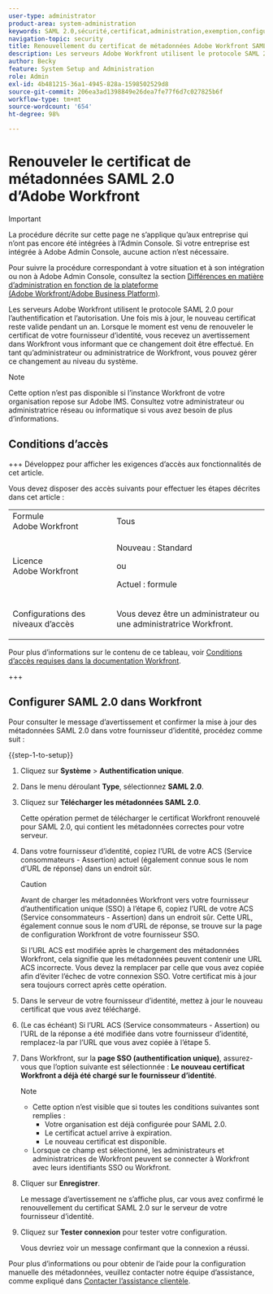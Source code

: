 ```yaml
---
user-type: administrator
product-area: system-administration
keywords: SAML 2.0,sécurité,certificat,administration,exemption,configuration,métadonnées
navigation-topic: security
title: Renouvellement du certificat de métadonnées Adobe Workfront SAML 2.0
description: Les serveurs Adobe Workfront utilisent le protocole SAML 2.0 pour l’authentification et l’autorisation. Une fois mis à jour, le nouveau certificat reste valide pendant un an. Lorsque le moment est venu de renouveler le certificat de votre fournisseur d’identité, vous recevez un avertissement dans Workfront vous informant que ce changement doit être effectué. En tant qu’administrateur ou administratrice de Workfront, vous pouvez gérer ce changement au niveau du système.
author: Becky
feature: System Setup and Administration
role: Admin
exl-id: 4b481215-36a1-4945-828a-1598502529d8
source-git-commit: 206ea3ad1398849e26dea7fe77f6d7c027825b6f
workflow-type: tm+mt
source-wordcount: '654'
ht-degree: 98%

---
```


# Renouveler le certificat de métadonnées SAML 2.0 d’Adobe Workfront

>[!IMPORTANT]
>
>La procédure décrite sur cette page ne s’applique qu’aux entreprise qui n’ont pas encore été intégrées à l’Admin Console. Si votre entreprise est intégrée à Adobe Admin Console, aucune action n’est nécessaire.
>
>Pour suivre la procédure correspondant à votre situation et à son intégration ou non à Adobe Admin Console, consultez la section [Différences en matière d’administration en fonction de la plateforme (Adobe Workfront/Adobe Business Platform)](../../../administration-and-setup/get-started-wf-administration/actions-in-admin-console.md).

Les serveurs Adobe Workfront utilisent le protocole SAML 2.0 pour l’authentification et l’autorisation. Une fois mis à jour, le nouveau certificat reste valide pendant un an. Lorsque le moment est venu de renouveler le certificat de votre fournisseur d’identité, vous recevez un avertissement dans Workfront vous informant que ce changement doit être effectué. En tant qu’administrateur ou administratrice de Workfront, vous pouvez gérer ce changement au niveau du système.

<!--Use this Important note box in the last few weeks before each update.

You must take action to update the metadata in your identity provider with the information from the renewed certificate before the specified date. Mismatched certificates can keep your users from logging in to Workfront after November 22, 2022.
 
-->

>[!NOTE]
>
>Cette option n’est pas disponible si l’instance Workfront de votre organisation repose sur Adobe IMS. Consultez votre administrateur ou administratrice réseau ou informatique si vous avez besoin de plus d’informations.

## Conditions d’accès

+++ Développez pour afficher les exigences d’accès aux fonctionnalités de cet article.

Vous devez disposer des accès suivants pour effectuer les étapes décrites dans cet article :

<table style="table-layout:auto"> 
 <col> 
 <col> 
 <tbody> 
  <tr> 
   <td role="rowheader">Formule Adobe Workfront</td> 
   <td>Tous</td> 
  </tr> 
 <tr> 
  <td role="rowheader">Licence Adobe Workfront</td> 
  <td> <p>Nouveau : Standard </p>
 <p>ou</p> 
<p>Actuel : formule </p> 
</td> 
 </tr>   
 <tr> 
   <td role="rowheader">Configurations des niveaux d’accès</td> 
   <td> <p>Vous devez être un administrateur ou une administratrice Workfront.</p> </td> 
  </tr> 
 </tbody> 
</table>

Pour plus d’informations sur le contenu de ce tableau, voir [Conditions d’accès requises dans la documentation Workfront](/help/quicksilver/administration-and-setup/add-users/access-levels-and-object-permissions/access-level-requirements-in-documentation.md).

+++

## Configurer SAML 2.0 dans Workfront

Pour consulter le message d’avertissement et confirmer la mise à jour des métadonnées SAML 2.0 dans votre fournisseur d’identité, procédez comme suit :

{{step-1-to-setup}}

1. Cliquez sur **Système** > **Authentification unique**.

1. Dans le menu déroulant **Type**, sélectionnez **SAML 2.0**.

1. Cliquez sur **Télécharger les métadonnées SAML 2.0**.

   Cette opération permet de télécharger le certificat Workfront renouvelé pour SAML 2.0, qui contient les métadonnées correctes pour votre serveur.

1. Dans votre fournisseur d’identité, copiez l’URL de votre ACS (Service consommateurs - Assertion) actuel (également connue sous le nom d’URL de réponse) dans un endroit sûr.

   >[!CAUTION]
   >
   >Avant de charger les métadonnées Workfront vers votre fournisseur d’authentification unique (SSO) à l’étape 6, copiez l’URL de votre ACS (Service consommateurs - Assertion) dans un endroit sûr. Cette URL, également connue sous le nom d’URL de réponse, se trouve sur la page de configuration Workfront de votre fournisseur SSO.
   >
   >
   >Si l’URL ACS est modifiée après le chargement des métadonnées Workfront, cela signifie que les métadonnées peuvent contenir une URL ACS incorrecte. Vous devez la remplacer par celle que vous avez copiée afin d’éviter l’échec de votre connexion SSO. Votre certificat mis à jour sera toujours correct après cette opération.

1. Dans le serveur de votre fournisseur d’identité, mettez à jour le nouveau certificat que vous avez téléchargé.
1. (Le cas échéant) Si l’URL ACS (Service consommateurs - Assertion) ou l’URL de la réponse a été modifiée dans votre fournisseur d’identité, remplacez-la par l’URL que vous avez copiée à l’étape 5.
1. Dans Workfront, sur la **page SSO (authentification unique)**, assurez-vous que l’option suivante est sélectionnée : **Le nouveau certificat Workfront a déjà été chargé sur le fournisseur d’identité**.

   >[!NOTE]
   >
   >* Cette option n’est visible que si toutes les conditions suivantes sont remplies :
   >   * Votre organisation est déjà configurée pour SAML 2.0.
   >   * Le certificat actuel arrive à expiration.
   >   * Le nouveau certificat est disponible.
   >* Lorsque ce champ est sélectionné, les administrateurs et administratrices de Workfront peuvent se connecter à Workfront avec leurs identifiants SSO ou Workfront.

1. Cliquer sur **Enregistrer**.

   Le message d’avertissement ne s’affiche plus, car vous avez confirmé le renouvellement du certificat SAML 2.0 sur le serveur de votre fournisseur d’identité.

1. Cliquez sur **Tester connexion** pour tester votre configuration.

   Vous devriez voir un message confirmant que la connexion a réussi.

Pour plus d’informations ou pour obtenir de l’aide pour la configuration manuelle des métadonnées, veuillez contacter notre équipe d’assistance, comme expliqué dans [Contacter l’assistance clientèle](../../../workfront-basics/tips-tricks-and-troubleshooting/contact-customer-support.md).
